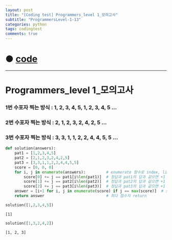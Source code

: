 ```yaml
---
layout: post
title: "[Coding test] Programmers_level 1_모의고사"
subtitle: "ProgrammersLevel-1-13"
categories: python
tags: codingtest
comments: true
---
```


# ● [code](https://github.com/JeongJaeyoung0/coding_test/blob/b7d593bd88be48e7aa8811648f36de795cbf055e/210627_Programmers_level%201_%EB%AA%A8%EC%9D%98%EA%B3%A0%EC%82%AC.ipynb)

***

# Programmers_level 1_모의고사
### 1번 수포자 찍는 방식 : 1, 2, 3, 4, 5, 1, 2, 3, 4, 5 ...
### 2번 수포자 찍는 방식 : 2, 1, 2, 3, 2, 4, 2, 5 ...
### 3번 수포자 찍는 방식 : 3, 3, 1, 1, 2, 2, 4, 4, 5, 5 ...


```python
def solution(answers):
    pat1 = [1,2,3,4,5]
    pat2 = [2,1,2,3,2,4,2,5]
    pat3 = [3,3,1,1,2,2,4,4,5,5]
    score = [0, 0, 0]
    for i, j in enumerate(answers):         # enumerate 함수로 index, list로 for문
        score[0] += j == pat1[i%len(pat1)]  # 정답과 pat1의 답과 같으면 +1
        score[1] += j == pat2[i%len(pat2)]  # 정답과 pat2의 답과 같으면 +1
        score[2] += j == pat3[i%len(pat3)]  # 정답과 pat3의 답과 같으면 +1
    answer = [i+1 for i, j in enumerate(score) if j == max(score)]  # score중 최고 점수와 비교하여 최다점 번호 리스트
    return answer                           # 최다 점수자 return
```


```python
solution([1,2,3,4,5])
```




    [1]




```python
solution([1,3,2,4,2])
```




    [1, 2, 3]